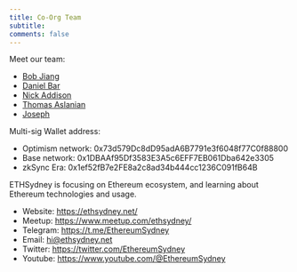 ```yaml
---
title: Co-Org Team
subtitle: 
comments: false
---
```


Meet our team:

- [Bob Jiang](https://twitter.com/bobjiang123)
- [Daniel Bar](https://twitter.com/danieltbar)
- [Nick Addison](https://twitter.com/naddison)
- [Thomas Aslanian](https://twitter.com/thomaslanian)
- [Joseph]()

Multi-sig Wallet address:

- Optimism network: 0x73d579Dc8dD95adA6B7791e3f6048f77C0f88800
- Base network:     0x1DBAAf95Df3583E3A5c6EFF7EB061Dba642e3305
- zkSync Era:       0x1ef52fB7e2FE8a2c8ad34b444cc1236C091fB64B

ETHSydney is focusing on Ethereum ecosystem, and learning about Ethereum technologies and usage.

- Website: https://ethsydney.net/
- Meetup: https://www.meetup.com/ethsydney/
- Telegram: https://t.me/EthereumSydney
- Email: [hi@ethsydney.net](mailto:hi@ethsydney.net)
- Twitter: https://twitter.com/EthereumSydney
- Youtube: https://www.youtube.com/@EthereumSydney